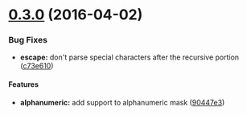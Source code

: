 <a name="0.3.0"></a>

# [0.3.0](https://github.com/the-darc/string-mask/compare/0.2.2...v0.3.0) (2016-04-02)

### Bug Fixes

- **escape:** don't parse special characters after the recursive portion ([c73e610](https://github.com/the-darc/string-mask/commit/c73e610))

#### Features

- **alphanumeric:** add support to alphanumeric mask ([90447e3](http://github.com/the-darc/string-mask/commit/90447e3))
